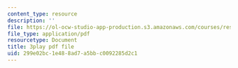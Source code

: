 ```yaml
---
content_type: resource
description: ''
file: https://ol-ocw-studio-app-production.s3.amazonaws.com/courses/res-6-012-introduction-to-probability-spring-2018/299e02bc1e488ad7a5bbc0092285d2c1_MWcO8ZTOQQQ.pdf
file_type: application/pdf
resourcetype: Document
title: 3play pdf file
uid: 299e02bc-1e48-8ad7-a5bb-c0092285d2c1
---
```

